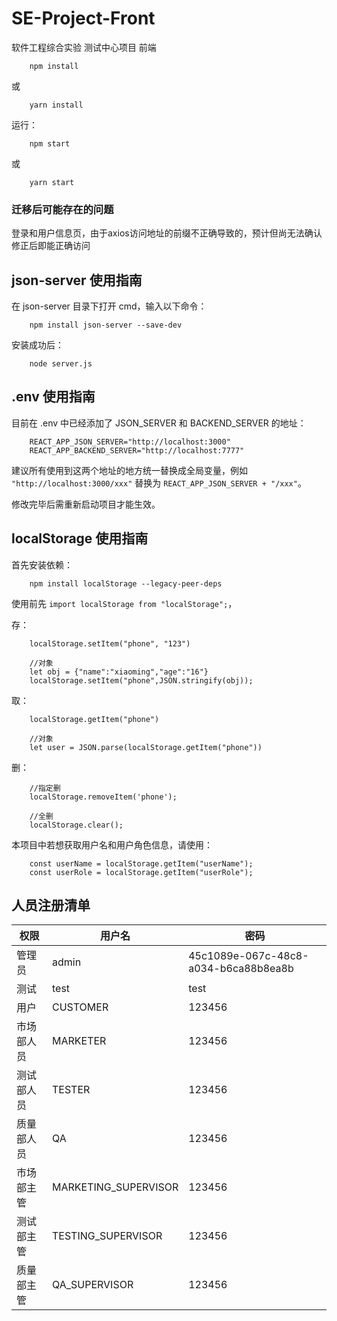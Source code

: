 # SE-Project-Front

软件工程综合实验 测试中心项目 前端

        npm install

或

        yarn install

运行：

        npm start

或

        yarn start

### 迁移后可能存在的问题

登录和用户信息页，由于axios访问地址的前缀不正确导致的，预计但尚无法确认修正后即能正确访问

## json-server 使用指南

在 json-server 目录下打开 cmd，输入以下命令：

        npm install json-server --save-dev


安装成功后：

        node server.js

## .env 使用指南

目前在 .env 中已经添加了 JSON_SERVER 和 BACKEND_SERVER 的地址：

        REACT_APP_JSON_SERVER="http://localhost:3000"
        REACT_APP_BACKEND_SERVER="http://localhost:7777"

建议所有使用到这两个地址的地方统一替换成全局变量，例如 `"http://localhost:3000/xxx"` 替换为 `REACT_APP_JSON_SERVER + "/xxx"`。

修改完毕后需重新启动项目才能生效。
        
## localStorage 使用指南

首先安装依赖：

        npm install localStorage --legacy-peer-deps

使用前先 `import localStorage from "localStorage";`，

存：

        localStorage.setItem("phone", "123")

        //对象
        let obj = {"name":"xiaoming","age":"16"}
        localStorage.setItem("phone",JSON.stringify(obj));

取：

        localStorage.getItem("phone")

        //对象
        let user = JSON.parse(localStorage.getItem("phone"))

删：

        //指定删
        localStorage.removeItem('phone');

        //全删
        localStorage.clear(); 

本项目中若想获取用户名和用户角色信息，请使用：

        const userName = localStorage.getItem("userName");
        const userRole = localStorage.getItem("userRole");

## 人员注册清单

|权限|用户名|密码|
|----|----|----|
|管理员|admin|45c1089e-067c-48c8-a034-b6ca88b8ea8b|
|测试|test|test|
|用户|CUSTOMER|123456|
|市场部人员|MARKETER|123456|
|测试部人员|TESTER|123456|
|质量部人员|QA|123456|
|市场部主管|MARKETING_SUPERVISOR|123456|
|测试部主管|TESTING_SUPERVISOR|123456|
|质量部主管|QA_SUPERVISOR|123456|
